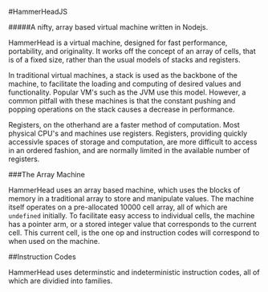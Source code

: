 #HammerHeadJS

#####A nifty, array based virtual machine written in Nodejs.

HammerHead is a virtual machine, designed for fast performance, portability, and originality. It works off the concept of an
array of cells, that is of a fixed size, rather than the usual models of stacks and registers. 

In traditional virtual machines, a stack is used as the backbone of the machine, to facilitate the loading and computing of desired values and functionality. Popular VM's such as the JVM use this model. However, a common pitfall with these machines is that the constant pushing and popping operations on the stack causes a decrease in performance. 

Registers, on the otherhand are a faster method of computation. Most physical CPU's and machines use registers. Registers, providing quickly accessivle spaces of storage and computation,  are more difficult to access in an ordered fashion, and are normally limited in the available number of registers.

###The Array Machine

HammerHead uses an array based machine, which uses the blocks of memory in a traditional array to store and manipulate values. The machine itself operates on a pre-allocated 10000 cell array, all of which are `undefined` initially. To facilitate easy access to individual cells, the machine has a pointer arm, or a stored integer value that corresponds to the current cell. This current cell, is the one op and instruction codes will correspond to when used on the machine.

##Instruction Codes

HammerHead uses determinstic and indeterministic instruction codes, all of which are dividied into families.